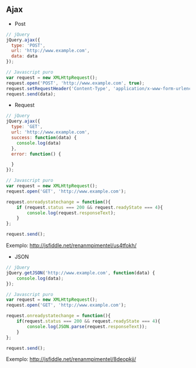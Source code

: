 ## Ajax

- Post

```javascript
// jQuery
jQuery.ajax({
  type: 'POST',
  url: 'http://www.example.com',
  data: data
});

// Javascript puro
var request = new XMLHttpRequest();
request.open('POST', 'http://www.example.com', true);
request.setRequestHeader('Content-Type', 'application/x-www-form-urlencoded');
request.send(data);
```

- Request
```javascript
// jQuery
jQuery.ajax({
  type: 'GET',
  url: 'http://www.example.com',
  success: function(data) {
    console.log(data)
  },
  error: function() {

  }
});

// Javascript puro
var request = new XMLHttpRequest();
request.open('GET', 'http://www.example.com');

request.onreadystatechange = function(){
    if (request.status === 200 && request.readyState === 4){
        console.log(request.responseText);
    }
};

request.send();
```
Exemplo: http://jsfiddle.net/renanmpimentel/us4tfokh/

- JSON
```javascript
// jQuery
jQuery.getJSON('http://www.example.com', function(data) {
    console.log(data);
});

// Javascript puro
var request = new XMLHttpRequest();
request.open('GET', 'http://www.example.com');

request.onreadystatechange = function(){
    if(request.status === 200 && request.readyState === 4){
        console.log(JSON.parse(request.responseText));
    }
};

request.send();
```

Exemplo: http://jsfiddle.net/renanmpimentel/8deopkjj/
